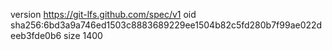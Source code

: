version https://git-lfs.github.com/spec/v1
oid sha256:6bd3a9a746ed1503c8883689229ee1504b82c5fd280b7f99ae022deeb3fde0b6
size 1400
